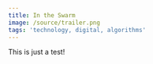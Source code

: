 ```yaml
---
title: In the Swarm
image: /source/trailer.png
tags: 'technology, digital, algorithms'
---
```

This is just a test!
